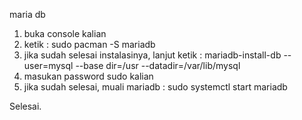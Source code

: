 maria db

1. buka console kalian
2. ketik : sudo pacman -S mariadb
3. jika sudah selesai instalasinya, lanjut ketik : mariadb-install-db --user=mysql --base dir=/usr --datadir=/var/lib/mysql
4. masukan password sudo kalian 
5. jika sudah selesai, muali mariadb : sudo systemctl start mariadb

Selesai.

